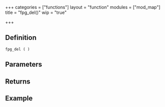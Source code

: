 +++
categories = ["functions"]
layout = "function"
modules = ["mod_map"]
title = "fpg_del()"
wip = "true"

+++

## Definition

    fpg_del ( )

## Parameters

## Returns

## Example

```
```
